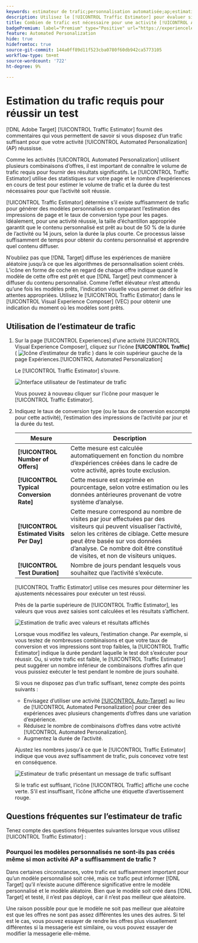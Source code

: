 ```yaml
---
keywords: estimateur de trafic;personnalisation automatisée;ap;estimation du trafic
description: Utilisez le [!UICONTROL Traffic Estimator] pour évaluer si vous disposez d’un trafic suffisant pour qu’une activité [!UICONTROL Automated Personalization] réussisse.
title: Combien de trafic est nécessaire pour une activité [!UICONTROL Automated Personalization] réussie ?
badgePremium: label="Premium" type="Positive" url="https://experienceleague.adobe.com/docs/target/using/introduction/intro.html?lang=en#premium newtab=true" tooltip="Découvrez ce qui est inclus dans Target Premium."
feature: Automated Personalization
hide: true
hidefromtoc: true
source-git-commit: 144a0ff89d11f523cba0780f60db942ca5773105
workflow-type: tm+mt
source-wordcount: '722'
ht-degree: 9%

---
```


# Estimation du trafic requis pour réussir un test

[!DNL Adobe Target] [!UICONTROL Traffic Estimator] fournit des commentaires qui vous permettent de savoir si vous disposez d’un trafic suffisant pour que votre activité [!UICONTROL Automated Personalization] (AP) réussisse.

Comme les activités [!UICONTROL Automated Personalization] utilisent plusieurs combinaisons d’offres, il est important de connaître le volume de trafic requis pour fournir des résultats significatifs. Le [!UICONTROL Traffic Estimator] utilise des statistiques sur votre page et le nombre d’expériences en cours de test pour estimer le volume de trafic et la durée du test nécessaires pour que l’activité soit réussie.

[!UICONTROL Traffic Estimator] détermine s’il existe suffisamment de trafic pour générer des modèles personnalisés en comparant l’estimation des impressions de page et le taux de conversion type pour les pages. Idéalement, pour une activité réussie, la taille d’échantillon appropriée garantit que le contenu personnalisé est prêt au bout de 50 % de la durée de l’activité ou 14 jours, selon la durée la plus courte. Ce processus laisse suffisamment de temps pour obtenir du contenu personnalisé et apprendre quel contenu diffuser.

N’oubliez pas que [!DNL Target] diffuse les expériences de manière aléatoire jusqu’à ce que les algorithmes de personnalisation soient créés. L’icône en forme de coche en regard de chaque offre indique quand le modèle de cette offre est prêt et que [!DNL Target] peut commencer à diffuser du contenu personnalisé. Comme l’effet élévateur n’est attendu qu’une fois les modèles prêts, l’indication visuelle vous permet de définir les attentes appropriées. Utilisez le [!UICONTROL Traffic Estimator] dans le [!UICONTROL Visual Experience Composer] (VEC) pour obtenir une indication du moment où les modèles sont prêts.

## Utilisation de l’estimateur de trafic

1. Sur la page [!UICONTROL Experiences] d’une activité [!UICONTROL Visual Experience Composer], cliquez sur l’icône **[!UICONTROL Traffic]** ( ![Icône d’estimateur de trafic](/help/main/assets/icons/Gauge2.svg) ) dans le coin supérieur gauche de la page Expériences.[!UICONTROL Automated Personalization]

   Le [!UICONTROL Traffic Estimator] s’ouvre.

   ![Interface utilisateur de l’estimateur de trafic](assets/ap-est.png)

   Vous pouvez à nouveau cliquer sur l’icône pour masquer le [!UICONTROL Traffic Estimator].

1. Indiquez le taux de conversion type (ou le taux de conversion escompté pour cette activité), l’estimation des impressions de l’activité par jour et la durée du test.

   | Mesure | Description |
   | --- | --- |
   | **[!UICONTROL Number of Offers]** | Cette mesure est calculée automatiquement en fonction du nombre d’expériences créées dans le cadre de votre activité, après toute exclusion. |
   | **[!UICONTROL Typical Conversion Rate]** | Cette mesure est exprimée en pourcentage, selon votre estimation ou les données antérieures provenant de votre système d’analyse. |
   | **[!UICONTROL Estimated Visits Per Day]** | Cette mesure correspond au nombre de visites par jour effectuées par des visiteurs qui peuvent visualiser l’activité, selon les critères de ciblage. Cette mesure peut être basée sur vos données d’analyse. Ce nombre doit être constitué de visites, et non de visiteurs uniques. |
   | **[!UICONTROL Test Duration]** | Nombre de jours pendant lesquels vous souhaitez que l’activité s’exécute. |

   [!UICONTROL Traffic Estimator] utilise ces mesures pour déterminer les ajustements nécessaires pour exécuter un test réussi.

   Près de la partie supérieure de [!UICONTROL Traffic Estimator], les valeurs que vous avez saisies sont calculées et les résultats s’affichent.

   ![ Estimation de trafic avec valeurs et résultats affichés](assets/ap-est-no.png)

   Lorsque vous modifiez les valeurs, l’estimation change. Par exemple, si vous testez de nombreuses combinaisons et que votre taux de conversion et vos impressions sont trop faibles, la [!UICONTROL Traffic Estimator] indique la durée pendant laquelle le test doit s’exécuter pour réussir. Ou, si votre trafic est faible, le [!UICONTROL Traffic Estimator] peut suggérer un nombre inférieur de combinaisons d’offres afin que vous puissiez exécuter le test pendant le nombre de jours souhaité.

   Si vous ne disposez pas d’un trafic suffisant, tenez compte des points suivants :

   * Envisagez d’utiliser une activité [[!UICONTROL Auto-Target]](/help/main/c-activities/auto-target/auto-target-to-optimize.md) au lieu de [!UICONTROL Automated Personalization] pour créer des expériences avec plusieurs changements d’offres dans une variation d’expérience.
   * Réduisez le nombre de combinaisons d’offres dans votre activité [!UICONTROL Automated Personalization].
   * Augmentez la durée de l’activité.

   Ajustez les nombres jusqu&#39;à ce que le [!UICONTROL Traffic Estimator] indique que vous avez suffisamment de trafic, puis concevez votre test en conséquence.

   ![Estimateur de trafic présentant un message de trafic suffisant](assets/ap-est-yes.png)

   Si le trafic est suffisant, l’icône [!UICONTROL Traffic] affiche une coche verte. S’il est insuffisant, l’icône affiche une étiquette d’avertissement rouge.

## Questions fréquentes sur l’estimateur de trafic

Tenez compte des questions fréquentes suivantes lorsque vous utilisez [!UICONTROL Traffic Estimator] :

### Pourquoi les modèles personnalisés ne sont-ils pas créés même si mon activité AP a suffisamment de trafic ?

Dans certaines circonstances, votre trafic est suffisamment important pour qu’un modèle personnalisé soit créé, mais ce trafic peut informer [!DNL Target] qu’il n’existe aucune différence significative entre le modèle personnalisé et le modèle aléatoire. Bien que le modèle soit créé dans [!DNL Target] et testé, il n’est pas déployé, car il n’est pas meilleur que aléatoire.

Une raison possible pour que le modèle ne soit pas meilleur que aléatoire est que les offres ne sont pas assez différentes les unes des autres. Si tel est le cas, vous pouvez essayer de rendre les offres plus visuellement différentes si la messagerie est similaire, ou vous pouvez essayer de modifier la messagerie elle-même.